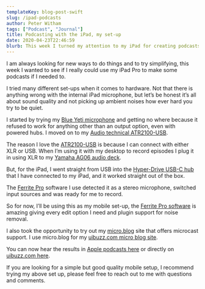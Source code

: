 ```yaml
---
templateKey: blog-post-swift
slug: /ipad-podcasts
author: Peter Witham
tags: ["Podcast", "Journal"]
title: Podcasting with the iPad, my set-up
date: 2020-04-23T22:46:59
blurb: This week I turned my attention to my iPad for creating podcasts. Here are my conclusions and set-up.
---
```


I am always looking for new ways to do things and to try simplifying, this week I wanted to see if I really could use my iPad Pro to make some podcasts if I needed to.

I tried many different set-ups when it comes to hardware. Not that there is anything wrong with the internal iPad microphone, but let’s be honest it’s all about sound quality and not picking up ambient noises how ever hard you try to be quiet.

I started by trying my [Blue Yeti microphone](https://amzn.to/3aCsmIW) and getting no where because it refused to work for anything other than an output option, even with powered hubs. I moved on to my [Audio technical ATR2100-USB](https://amzn.to/3cNk1DT).

The reason I love the [ATR2100-USB](https://amzn.to/3cNk1DT) is because I can connect with either XLR or USB. When I’m using it with my desktop to record episodes I plug it in using XLR to my [Yamaha AG06 audio deck](https://amzn.to/3byK5Cx).

But, for the iPad, I went straight from USB into the [Hyper-Drive USB-C hub](https://amzn.to/2yBqxia) that I have connected to my iPad, and it worked straight out of the box.

The [Ferrite Pro](https://itunes.apple.com/us/app/id1018780185?at=1010lv3Y) software I use detected it as a stereo microphone, switched input sources and was ready for me to record.

So for now, I’ll be using this as my mobile set-up, the [Ferrite Pro software](https://itunes.apple.com/us/app/id1018780185?at=1010lv3Y) is amazing giving every edit option I need and plugin support for noise removal.

I also took the opportunity to try out my [micro.blog](https://micro.blog) site that offers microcast support. I use micro.blog for my [uibuzz.com micro blog site](https://uibuzz.com).

You can now hear the results in [Apple podcasts here](https://podcasts.apple.com/us/podcast/uibuzz/id1508955437) or directly on [uibuzz.com here](https://uibuzz.com/2020/04/20/the-welcome-episode.html).

If you are looking for a simple but good quality mobile setup, I recommend trying my above set up, please feel free to reach out to me with questions and comments.